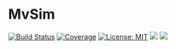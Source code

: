 # MvSim

[![Build Status](https://travis-ci.com/adknudson/MvSim.jl.svg?branch=master)](https://travis-ci.com/adknudson/MvSim.jl)
[![Coverage](https://codecov.io/gh/adknudson/MvSim.jl/branch/master/graph/badge.svg)](https://codecov.io/gh/adknudson/MvSim.jl)
[![License: MIT](https://img.shields.io/badge/License-MIT-yellow.svg)](https://opensource.org/licenses/MIT)
[![](https://img.shields.io/badge/docs-stable-blue.svg)](https://adknudson.github.io/MvSim.jl//stable)
[![](https://img.shields.io/badge/docs-dev-blue.svg)](https://adknudson.github.io/MvSim.jl//dev)

